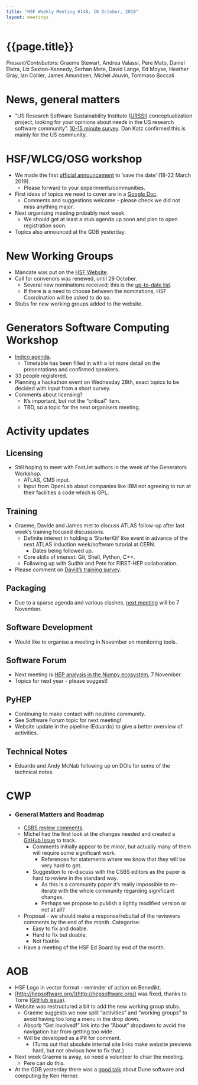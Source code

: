 ```yaml
---
title: "HSF Weekly Meeting #148, 18 October, 2018"
layout: meetings
---
```


# {{page.title}}

*Present/Contributors*: Graeme Stewart, Andrea Valassi, Pere Mato,
Daniel Elvira, Liz Sexton-Kennedy, Serhan Mete, David Lange, Ed Moyse,
Heather Gray, Ian Collier, James Amundsen, Michel Jouvin, Tommaso
Boccali

News, general matters
=====================
-   “US Research Software Sustainability Institute
    ([URSSI](http://urssi.us)) conceptualization project, looking
    for your opinions about needs in the US research software
    community”. [10-15 minute
    survey](https://nd.qualtrics.com/jfe/form/SV_8ik4azGuHmojKW9).
    Dan Katz confirmed this is mainly for the US community.

HSF/WLCG/OSG workshop
=====================
-   We made the first [official
    announcement](https://groups.google.com/forum/#!topic/hsf-forum/c0DOv84A4iU)
    to ‘save the date’ (18-22 March 2019).
    -   Please forward to your experiments/communities.
-   First ideas of topics we need to cover are in a [Google
    Doc](https://docs.google.com/document/d/14LhcqpeJ6nQtvcPUkkoKolw4E2upGX_lPoG7574uzZc/edit?usp=sharing).
    -   Comments and suggestions welcome - please check we did not miss
        anything major.
-   Next organising meeting probably next week.
    -   We should get at least a stub agenda up soon and plan to open
        registration soon.
-   Topics also announced at the GDB yesterday.

New Working Groups
==================
-   Mandate was put on the [HSF
    Website](https://hepsoftwarefoundation.org/organization/working-group-mandates.html).
-   Call for convenors was renewed, until 29 October.
    -   Several new nominations received; this is the [up-to-date
        list](https://docs.google.com/document/d/19-Etynm2gO07PGVGSDETmGNStWX3oq6TIpXftsbMoAc/edit?usp=sharing).
    -   If there is a need to choose between the nominations, HSF
        Coordination will be asked to do so.
-   Stubs for new working groups added to the website.

Generators Software Computing Workshop
======================================
-   [Indico agenda](https://indico.cern.ch/event/751693/).
    -   Timetable has been filled in with a lot more detail on the
        presentations and confirmed speakers.
-   33 people registered.
-   Planning a hackathon event on Wednesday 28th, exact topics to be
    decided with input from a short survey.
-   Comments about licensing?
    -   It’s important, but not the “critical” item.
    -   TBD, so a topic for the next organisers meeting.

Activity updates
================

Licensing
---------
-   Still hoping to meet with FastJet authors in the week of the
    Generators Workshop.
    -   ATLAS, CMS input.
    -   Input from OpenLab about companies like IBM not agreeing to run
        at their facilities a code which is GPL.

Training
--------
-   Graeme, Davide and James met to discuss ATLAS follow-up after last
    week’s training focused discussions.
    -   Definite interest in holding a ‘StarterKit’ like event in
        advance of the next ATLAS induction week/software tutorial at
        CERN.
        -   Dates being followed up.
    -   Core skills of interest: Git, Shell, Python, C++.
    -   Following up with Sudhir and Pete for FIRST-HEP collaboration.
-   Please comment on [David’s training
    survey](https://docs.google.com/forms/d/1DEb4h49UiJkUZscIemQaIWub_3jVC5Nn49T1dw6s-ws/edit).

Packaging
---------
-   Due to a sparse agenda and various clashes, [next
    meeting](https://indico.cern.ch/event/766022/) will be 7
    November.

Software Development
--------------------
-   Would like to organise a meeting in November on monitoring tools.

Software Forum
---------------
-   Next meeting is [HEP analysis in the Numpy
    ecosystem](https://indico.cern.ch/event/745288/), 7 November.
-   Topics for next year - please suggest!

PyHEP
-----
-   Continuing to make contact with neutrino community.
-   See Software Forum topic for next meeting!
-   Website update in the pipeline (Eduardo) to give a better overview
    of activities.

Technical Notes
---------------
-   Eduardo and Andy McNab following up on DOIs for some of the
    technical notes.

CWP
===
-   ### General Matters and Roadmap
    -   [CSBS review
        comments](https://docs.google.com/document/d/16T2RRu1LmAyXTgtKjyWgOwZR8zsVOw2Y1SCntot3_NU/edit?usp=sharing).
    -   Michel had the first look at the changes needed and created a
        [GitHub Issue](https://github.com/HSF/documents/issues/105)
        to track.
        -   Comments initially appear to be minor, but actually many of
            them will require some significant work.
            -   References for statements where we know that they will
                be very hard to get.
        -   Suggestion to re-discuss with the CSBS editors as the paper
            is hard to review in the standard way.
            -   As this is a community paper it’s really impossible to
                re-iterate with the whole community regarding
                significant changes.
            -   Perhaps we propose to publish a lightly modified version
                or not at all?
    -   Proposal - we should make a response/rebuttal of the reviewers
        comments by the end of the month. Categorise:
        -   Easy to fix and doable.
        -   Hard to fix but doable.
        -   Not fixable.
    -   Have a meeting of the HSF Ed Board by end of the month.

AOB
===
-   HSF Logo in vector format - reminder of action on Benedikt.
-   [http://hepsoftware.org/](http://hepsoftware.org/) was fixed,
    thanks to Torre ([GitHub
    issue](https://github.com/HSF/hsf.github.io/issues/390)).
-   Website was restructured a bit to add the new working group stubs.
    -   Graeme suggests we now split “activities” and “working groups”
        to avoid having too long a menu in the drop down.
    -   Absorb “Get involved!” link into the “About” dropdown to avoid
        the navigation bar from getting too wide.
    -   Will be developed as a PR for comment.
        -   (Turns out that absolute internal site links make website
            previews hard, but not obvious how to fix that.)
-   Next week Graeme is away, so need a volunteer to chair the meeting.
    -   Pere can do this.
-   At the GDB yesterday there was a [good
    talk](https://indico.cern.ch/event/651358/contributions/3172626/attachments/1735653/2807220/protoDUNE_CERN_GDB_20181017.pdf)
    about Dune software and computing by Ken Herner.
